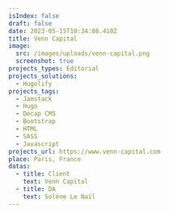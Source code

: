 ```yaml
---
isIndex: false
draft: false
date: 2023-05-15T10:34:08.410Z
title: Venn Capital
image:
  src: /images/uploads/venn-capital.png
  screenshot: true
projects_types: Editorial
projects_solutions:
  - Hugolify
projects_tags:
  - Jamstack
  - Hugo
  - Decap CMS
  - Bootstrap
  - HTML
  - SASS
  - Javascript
projects_url: https://www.venn-capital.com
place: Paris, France
datas:
  - title: Client
    text: Venn Capital
  - title: DA
    text: Solène Le Nail
---
```


